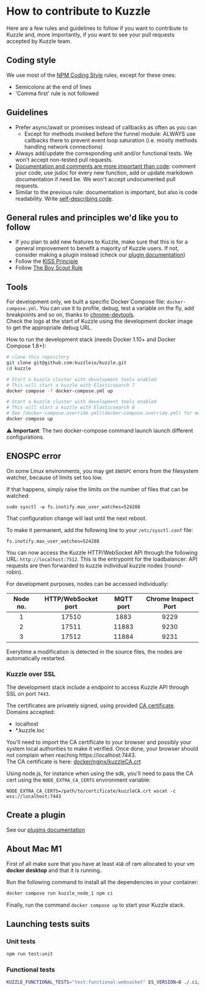 # How to contribute to Kuzzle

Here are a few rules and guidelines to follow if you want to contribute to Kuzzle and, more importantly, if you want to see your pull requests accepted by Kuzzle team.

## Coding style

We use most of the [NPM Coding Style](https://www.w3resource.com/npm/npm-coding-style.php) rules, except for these ones:

* Semicolons at the end of lines
* 'Comma first' rule is not followed

## Guidelines

* Prefer async/await or promises instead of callbacks as often as you can
  * Except for methods invoked before the funnel module: ALWAYS use callbacks there to prevent event loop saturation (i.e. mostly methods handling network connections) 
* Always add/update the corresponding unit and/or functional tests. We won't accept non-tested pull requests.
* [Documentation and comments are more important than code](http://queue.acm.org/detail.cfm?id=1053354): comment your code, use jsdoc for every new function, add or update markdown documentation if need be. We won't accept undocumented pull requests.
* Similar to the previous rule: documentation is important, but also is code readability. Write [self-describing code](https://en.wikipedia.org/wiki/Self-documenting).

## General rules and principles we'd like you to follow

* If you plan to add new features to Kuzzle, make sure that this is for a general improvement to benefit a majority of Kuzzle users. If not, consider making a plugin instead (check our [plugin documentation](https://docs.kuzzle.io/plugins/1))
* Follow the [KISS Principle](https://en.wikipedia.org/wiki/KISS_principle)
* Follow [The Boy Scout Rule](https://deviq.com/principles/boy-scout-rule)

## Tools

For development only, we built a specific Docker Compose file: `docker-compose.yml`. You can use it to profile, debug, test a variable on the fly, add breakpoints and so on, thanks to [chrome-devtools](https://developer.chrome.com/devtools).  
Check the logs at the start of Kuzzle using the development docker image to get the appropriate debug URL.

How to run the development stack (needs Docker 1.10+ and Docker Compose 1.8+):

```bash
# clone this repository
git clone git@github.com:kuzzleio/kuzzle.git
cd kuzzle

# Start a kuzzle cluster with development tools enabled
# This will start a kuzzle with Elasticsearch 7
docker compose -f docker-compose.yml up

# Start a kuzzle cluster with development tools enabled
# This will start a kuzzle with Elasticsearch 8
# See [docker-compose.override.yml](docker-compose.override.yml) for more details
docker compose up
```

⚠️ **Important**: The two docker-compose command launch launch different configurations.

## ENOSPC error

On some Linux environments, you may get `ENOSPC` errors from the filesystem watcher, because of limits set too low.

If that happens, simply raise the limits on the number of files that can be watched:

`sudo sysctl -w fs.inotify.max_user_watches=524288`

That configuration change will last until the next reboot. 

To make it permanent, add the following line to your `/etc/sysctl.conf` file:

```
fs.inotify.max_user_watches=524288
```

You can now access the Kuzzle HTTP/WebSocket API through the following URL: `http://localhost:7512`.
This is the entrypoint for the loadbalancer: API requests are then forwarded to kuzzle individual kuzzle nodes (round-robin).

For development purposes, nodes can be accessed individually:

| Node no. | HTTP/WebSocket port | MQTT port | Chrome Inspect Port |
|:--------:|:-------------------:|:---------:|:-------------------:|
| 1 | 17510 | 1883 | 9229 |
| 2 | 17511 | 11883 | 9230 |
| 3 | 17512 | 11884 | 9231 |

Everytime a modification is detected in the source files, the nodes are automatically restarted.

### Kuzzle over SSL

The development stack include a endpoint to access Kuzzle API through SSL on port `7443`.  

The certificates are privately signed, using provided [CA certificate](docker/nginx/kuzzleCA.crt).  
Domains accepted:
- localhost
- *.kuzzle.loc

You'll need to import the CA certificate to your browser and possibly your system local authorities to make it verified.
Once done, your browser should not complain when reaching https://localhost:7443.  
The CA certificate is here: [docker/nginx/kuzzleCA.crt](docker/nginx/kuzzleCA.crt)

Using node.js, for instance when using the sdk, you'll need to pass the CA cert using the `NODE_EXTRA_CA_CERTS` environment variable:

```
NODE_EXTRA_CA_CERTS=/path/to/certificate/kuzzleCA.crt wscat -c wss://localhost:7443
```

## Create a plugin

See our [plugins documentation](https://docs.kuzzle.io/core/2/plugins/)


## About Mac M1

First of all make sure that you have at least `4GB` of ram allocated to your vm **docker desktop** and that it is running.

Run the following command to install all the dependencies in your container:
```bash
docker compose run kuzzle_node_1 npm ci
```

Finally, run the command `docker compose up` to start your Kuzzle stack.


## Launching tests suits

### Unit tests

```bash
npm run test:unit
```

### Functional tests

```bash
KUZZLE_FUNCTIONAL_TESTS="test:functional:websocket" ES_VERSION=8 ./.ci/scripts/run-test-cluster.sh
```
